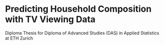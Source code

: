 # Predicting Household Composition with TV Viewing Data

Diploma Thesis for Diploma of Advanced Studies (DAS) in Applied Statistics at ETH Zurich
